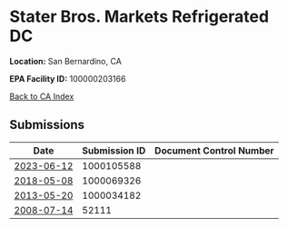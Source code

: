 # Stater Bros. Markets Refrigerated DC

**Location:** San Bernardino, CA

**EPA Facility ID:** 100000203166

[Back to CA Index](../../index.md)

## Submissions

| Date | Submission ID | Document Control Number |
|------|--------------|-------------------------|
| [2023-06-12](submissions/1000105588.md) | 1000105588 |  |
| [2018-05-08](submissions/1000069326.md) | 1000069326 |  |
| [2013-05-20](submissions/1000034182.md) | 1000034182 |  |
| [2008-07-14](submissions/52111.md) | 52111 |  |
